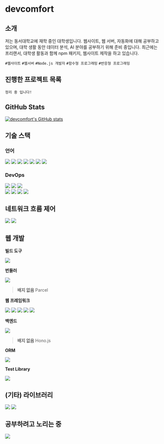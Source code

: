 <div align="left">

# devcomfort

## 소개

저는 동서대학교에 재학 중인 대학생입니다. 웹사이트, 웹 서버, 자동화에 대해 공부하고 있으며, 대학 생활 동안 데이터 분석, AI 분야를 공부하기 위해 준비 중입니다.
최근에는 프리랜서, 대학생 활동과 함께 npm 패키지, 웹사이트 제작을 하고 있습니다.

`#웹사이트` `#웹서버` `#Node.js 개발자`
`#함수형 프로그래밍` `#반응형 프로그래밍`

## 진행한 프로젝트 목록

`정리 중 입니다!`

## GitHub Stats

[![devcomfort's GitHub stats](https://github-readme-stats.vercel.app/api?username=devcomfort)](https://github.com/devcomfort)

## 기술 스택

### 언어

<img src="https://img.shields.io/badge/HTML-E34F26?style=flat-square&logo=HTML5&logoColor=white"/>
<img src="https://img.shields.io/badge/CSS-1572B6?style=flat-square&logo=CSS3&logoColor=white"/>
<img src="https://img.shields.io/badge/JavaScript-F7DF1E?style=flat-square&logo=JavaScript&logoColor=white"/>
<img src="https://img.shields.io/badge/TypeScript-3178C6?style=flat-square&logo=TypeScript&logoColor=white"/>
<img src="https://img.shields.io/badge/Python-3776AB?style=flat-square&logo=Python&logoColor=white"/>
<img src="https://img.shields.io/badge/Go-00ADD8?style=flat-square&logo=Go&logoColor=white"/>
<img src="https://img.shields.io/badge/C-A8B9CC?style=flat-square&logo=C&logoColor=white"/>

### DevOps

<img src="https://img.shields.io/badge/Git-F05032?style=flat-square&logo=Git&logoColor=white"/>
<img src="https://img.shields.io/badge/GitHub-181717?style=flat-square&logo=GitHub&logoColor=white"/>
<img src="https://img.shields.io/badge/Notion-000000?style=flat-square&logo=Notion&logoColor=white"/>
<br>

<img src="https://img.shields.io/badge/Netlify-00C7B7?style=flat-square&logo=Netlify&logoColor=white"/>
<img src="https://img.shields.io/badge/Vercel-000000?style=flat-square&logo=Vercel&logoColor=white"/>
<img src="https://img.shields.io/badge/Cloudflare Pages-F38020?style=flat-square&logo=Cloudflare Pages&logoColor=white"/>
<img src="https://img.shields.io/badge/Github Actions-2088FF?style=flat-square&logo=Github Actions&logoColor=white"/>

## 네트워크 흐름 제어

<img src="https://img.shields.io/badge/Cloudflare-F38020?style=flat-square&logo=Cloudflare&logoColor=white"/>
<img src="https://img.shields.io/badge/NGINX-009639?style=flat-square&logo=NGINX&logoColor=white"/>

## 웹 개발

<!-- 빌드 도구 -->

<strong>빌드 도구</strong>

<img src="https://img.shields.io/badge/Vite-646CFF?style=flat-square&logo=Vite&logoColor=white"/>

<!-- 번들러 -->

<strong>번들러</strong>

<img src="https://img.shields.io/badge/WebPack-8DD6F9?style=flat-square&logo=WebPack&logoColor=white"/>

> **배지 없음**
> Parcel

<!-- 웹 프레임워크 -->

<strong>웹 프레임워크</strong>

<img src="https://img.shields.io/badge/Lit-324FFF?style=flat-square&logo=Lit&logoColor=white"/>
<img src="https://img.shields.io/badge/Svelte-FF3E00?style=flat-square&logo=Svelte&logoColor=white"/>
<img src="https://img.shields.io/badge/React-61DAFB?style=flat-square&logo=React&logoColor=white"/>
<img src="https://img.shields.io/badge/React Router-CA4245?style=flat-square&logo=React Router&logoColor=white"/>
<img src="https://img.shields.io/badge/React Query-FF4154?style=flat-square&logo=React Query&logoColor=white"/>

<!-- Backend Framework -->

<strong>백엔드</strong>

<img src="https://img.shields.io/badge/Koa-33333D?style=flat-square&logo=Koa&logoColor=white"/>

> **배지 없음**
> Hono.js

<!-- ORM -->

<strong>ORM</strong>

<img src="https://img.shields.io/badge/Prisma-2D3748?style=flat-square&logo=Prisma&logoColor=white"/>
<br>

<!-- Test Library -->

<strong> Test Library </strong>

<img src="https://img.shields.io/badge/Jest-C21325?style=flat-square&logo=Jest&logoColor=white"/>

## (기타) 라이브러리

<img src="https://img.shields.io/badge/ReactiveX-B7178C?style=flat-square&logo=ReactiveX&logoColor=white"/>
<img src="https://img.shields.io/badge/Puppeteer-FFAE1A?style=flat-square&logo=Puppeteer&logoColor=white"/>

## 공부하려고 노리는 중

<img src="https://img.shields.io/badge/Puppeteer-FFAE1A?style=flat-square&logo=Puppeteer&logoColor=white"/>

</div>
